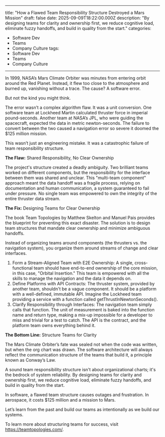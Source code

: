 
---
title: "How a Flawed Team Responsibility Structure Destroyed a Mars Mission"
draft: false
date: 2025-09-09T18:22:00.000Z
description: "By designing teams for clarity and ownership first, we reduce cognitive load, eliminate fuzzy handoffs, and build in quality from the start."
categories:
  - Software Dev
  - Teams
  - Company Culture
tags:
  - Software Dev
  - Teams
  - Company Culture
---


In 1999, NASA’s Mars Climate Orbiter was minutes from entering orbit around the Red Planet. Instead, it flew too close to the atmosphere and burned up, vanishing without a trace. The cause? A software error.

But not the kind you might think.

The error wasn’t a complex algorithm flaw. It was a unit conversion. One software team at Lockheed Martin calculated thruster force in imperial pound-seconds. Another team at NASA’s JPL, who were guiding the spacecraft, expected the data in metric newton-seconds. The failure to convert between the two caused a navigation error so severe it doomed the $125 million mission.

This wasn’t just an engineering mistake. It was a catastrophic failure of team responsibility structure.

**The Flaw:** Shared Responsibility, No Clear Ownership

The project's structure created a deadly ambiguity. Two brilliant teams worked on different components, but the responsibility for the interface between them was shared and unclear. This "multi-team component" approach meant the data handoff was a fragile process, relying on documentation and human communication, a system guaranteed to fail under pressure. No single team was empowered to own the integrity of the entire thruster data stream.

**The Fix:** Designing Teams for Clear Ownership

The book Team Topologies by Matthew Skelton and Manuel Pais provides the blueprint for preventing this exact disaster. The solution is to design team structures that mandate clear ownership and minimize ambiguous handoffs.

Instead of organizing teams around components (the thrusters vs. the navigation system), you organize them around streams of change and clear interfaces.

1. Form a Stream-Aligned Team with E2E Ownership: A single, cross-functional team should have end-to-end ownership of the core mission, in this case, "Orbital Insertion." This team is empowered with all the skills to manage the navigation and the data it depends on.
2. Define Platforms with API Contracts: The thruster system, provided by another team, shouldn't be a vague component. It should be a platform with a well-defined, immutable API. Imagine the Lockheed team providing a service with a function called getThrustInNewtonSeconds().
3. Clarify Responsibility through Interfaces: The navigation team simply calls that function. The unit of measurement is baked into the function name and return type, making a mix-up impossible for a developer to miss and trivial for a test to catch. The API is the contract, and the platform team owns everything behind it.

**The Bottom Line:** Structure Teams for Clarity

The Mars Climate Orbiter’s fate was sealed not when the code was written, but when the org chart was drawn. The software architecture will always reflect the communication structure of the teams that build it, a principle known as Conway’s Law.

A sound team responsibility structure isn't about organizational charts; it's the bedrock of system reliability. By designing teams for clarity and ownership first, we reduce cognitive load, eliminate fuzzy handoffs, and build in quality from the start.

In software, a flawed team structure causes outages and frustration. In aerospace, it costs $125 million and a mission to Mars.

Let’s learn from the past and build our teams as intentionally as we build our systems.

To learn more about structuring teams for success, visit https://teamtopologies.com/.

